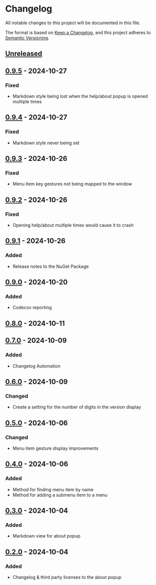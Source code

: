 # Changelog

All notable changes to this project will be documented in this file.

The format is based on [Keep a Changelog](https://keepachangelog.com/en/1.1.0/),
and this project adheres to [Semantic Versioning](https://semver.org/spec/v2.0.0.html).

## [Unreleased]

## [0.9.5] - 2024-10-27

### Fixed

- Markdown style being lost when the help/about popup is opened multiple times

## [0.9.4] - 2024-10-27

### Fixed

- Markdown style never being set

## [0.9.3] - 2024-10-26

### Fixed

- Menu item key gestures not being mapped to the window

## [0.9.2] - 2024-10-26

### Fixed

- Opening help/about multiple times would cause it to crash

## [0.9.1] - 2024-10-26

### Added

- Release notes to the NuGet Package

## [0.9.0] - 2024-10-20

### Added

- Codecov reporting

## [0.8.0] - 2024-10-11

## [0.7.0] - 2024-10-09

### Added

- Changelog Automation

## [0.6.0] - 2024-10-09

### Changed

- Create a setting for the number of digits in the version display

## [0.5.0] - 2024-10-06

### Changed

- Menu item gesture display improvements

## [0.4.0] - 2024-10-06

### Added

- Method for finding menu item by name
- Method for adding a submenu item to a menu

## [0.3.0] - 2024-10-04

### Added

- Markdown view for about popup

## [0.2.0] - 2024-10-04

### Added

- Changelog & third party licenses to the about popup

[Unreleased]: https://github.com/TJC-Tools/TJC.GUI/compare/v0.9.5...HEAD

[0.9.5]: https://github.com/TJC-Tools/TJC.GUI/compare/v0.9.4...v0.9.5

[0.9.4]: https://github.com/TJC-Tools/TJC.GUI/compare/v0.9.3...v0.9.4

[0.9.3]: https://github.com/TJC-Tools/TJC.GUI/compare/v0.9.2...v0.9.3

[0.9.2]: https://github.com/TJC-Tools/TJC.GUI/compare/v0.9.1...v0.9.2

[0.9.1]: https://github.com/TJC-Tools/TJC.GUI/compare/v0.9.0...v0.9.1

[0.9.0]: https://github.com/TJC-Tools/TJC.GUI/compare/v0.8.0...v0.9.0

[0.8.0]: https://github.com/TJC-Tools/TJC.GUI/compare/v0.7.0...v0.8.0

[0.7.0]: https://github.com/TJC-Tools/TJC.GUI/compare/v0.6.0...v0.7.0

[0.6.0]: https://github.com/TJC-Tools/TJC.GUI/compare/v0.5.0...v0.6.0

[0.5.0]: https://github.com/TJC-Tools/TJC.GUI/compare/v0.4.0...v0.5.0

[0.4.0]: https://github.com/TJC-Tools/TJC.GUI/compare/v0.3.0...v0.4.0

[0.3.0]: https://github.com/TJC-Tools/TJC.GUI/compare/v0.2.0...v0.3.0

[0.2.0]: https://github.com/TJC-Tools/TJC.GUI/releases/tag/v0.2.0
